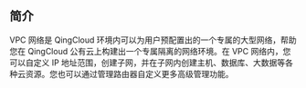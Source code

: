 ---
---

## 简介

VPC 网络是 QingCloud 环境内可以为用户预配置出的一个专属的大型网络，帮助您在 QingCloud 公有云上构建出一个专属隔离的网络环境。在 VPC 网络内，您可以自定义 IP 地址范围，创建子网，并在子网内创建主机、数据库、大数据等各种云资源。您也可以通过管理路由器自定义更多高级管理功能。

